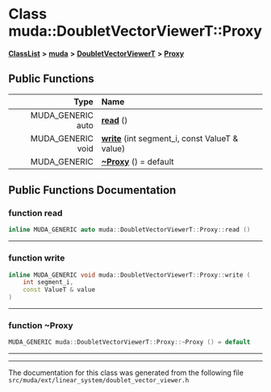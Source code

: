 

# Class muda::DoubletVectorViewerT::Proxy



[**ClassList**](annotated.md) **>** [**muda**](namespacemuda.md) **>** [**DoubletVectorViewerT**](classmuda_1_1_doublet_vector_viewer_t.md) **>** [**Proxy**](classmuda_1_1_doublet_vector_viewer_t_1_1_proxy.md)










































## Public Functions

| Type | Name |
| ---: | :--- |
|  MUDA\_GENERIC auto | [**read**](#function-read) () <br> |
|  MUDA\_GENERIC void | [**write**](#function-write) (int segment\_i, const ValueT & value) <br> |
|  MUDA\_GENERIC | [**~Proxy**](#function-proxy) () = default<br> |




























## Public Functions Documentation




### function read 

```C++
inline MUDA_GENERIC auto muda::DoubletVectorViewerT::Proxy::read () 
```




<hr>



### function write 

```C++
inline MUDA_GENERIC void muda::DoubletVectorViewerT::Proxy::write (
    int segment_i,
    const ValueT & value
) 
```




<hr>



### function ~Proxy 

```C++
MUDA_GENERIC muda::DoubletVectorViewerT::Proxy::~Proxy () = default
```




<hr>

------------------------------
The documentation for this class was generated from the following file `src/muda/ext/linear_system/doublet_vector_viewer.h`

